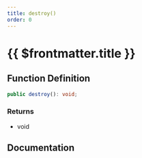 ```yaml
---
title: destroy()
order: 0
---
```


# {{ $frontmatter.title }}

<!--@include: ./destroy_partial_header.md-->

## Function Definition

```ts
public destroy(): void;
```

### Returns

* void

## Documentation

<!--@include: ./destroy_partial_footer.md-->
